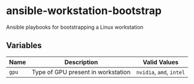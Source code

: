 # ansible-workstation-bootstrap
Ansible playbooks for bootstrapping a Linux workstation

## Variables

| Name  | Description                        | Valid Values             |
|-------|------------------------------------|--------------------------|
| `gpu` | Type of GPU present in workstation | `nvidia`, `amd`, `intel` |

